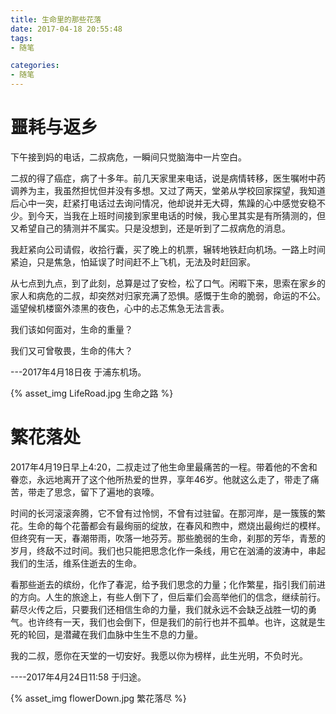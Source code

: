 ```yaml
---
title: 生命里的那些花落
date: 2017-04-18 20:55:48
tags:
- 随笔

categories:
- 随笔
---
```


# 噩耗与返乡


下午接到妈的电话，二叔病危，一瞬间只觉脑海中一片空白。


二叔的得了癌症，病了十多年。前几天家里来电话，说是病情转移，医生嘱咐中药调养为主，我虽然担忧但并没有多想。又过了两天，堂弟从学校回家探望，我知道后心中一突，赶紧打电话过去询问情况，他却说并无大碍，焦躁的心中感觉安稳不少。到今天，当我在上班时间接到家里电话的时候，我心里其实是有所猜测的，但又希望自己的猜测并不属实。只是没想到，还是听到了二叔病危的消息。


我赶紧向公司请假，收拾行囊，买了晚上的机票，辗转地铁赶向机场。一路上时间紧迫，只是焦急，怕延误了时间赶不上飞机，无法及时赶回家。

 
从七点到九点，到了此刻，总算是过了安检，松了口气。闲暇下来，思索在家乡的家人和病危的二叔，却突然对归家充满了恐惧。感慨于生命的脆弱，命运的不公。遥望候机楼窗外漆黑的夜色，心中的忐忑焦急无法言表。


我们该如何面对，生命的重量？

我们又可曾敬畏，生命的伟大？


---2017年4月18日夜 于浦东机场。

{% asset_img LifeRoad.jpg 生命之路 %}


# 繁花落处


2017年4月19日早上4:20，二叔走过了他生命里最痛苦的一程。带着他的不舍和眷恋，永远地离开了这个他所热爱的世界，享年46岁。他就这么走了，带走了痛苦，带走了思念，留下了遍地的哀嚎。


时间的长河滚滚奔腾，它不曾有过怜悯，不曾有过驻留。在那河岸，是一簇簇的繁花。生命的每个花蕾都会有最绚丽的绽放，在春风和煦中，燃烧出最绚烂的模样。但终究有一天，春潮带雨，吹落一地芬芳。那些脆弱的生命，刹那的芳华，青葱的岁月，终敌不过时间。我们也只能把思念化作一条线，用它在汹涌的波涛中，串起我们的生活，维系住逝去的生命。


看那些逝去的缤纷，化作了春泥，给予我们思念的力量；化作繁星，指引我们前进的方向。人生的旅途上，有些人倒下了，但后辈们会高举他们的信念，继续前行。薪尽火传之后，只要我们还相信生命的力量，我们就永远不会缺乏战胜一切的勇气。也许终有一天，我们也会倒下，但是我们的前行也并不孤单。也许，这就是生死的轮回，是潜藏在我们血脉中生生不息的力量。


我的二叔，愿你在天堂的一切安好。我愿以你为榜样，此生光明，不负时光。


----2017年4月24日11:58 于归途。

{% asset_img flowerDown.jpg 繁花落尽 %}
